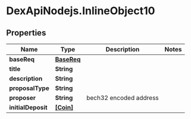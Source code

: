# DexApiNodejs.InlineObject10

## Properties

Name | Type | Description | Notes
------------ | ------------- | ------------- | -------------
**baseReq** | [**BaseReq**](BaseReq.md) |  | 
**title** | **String** |  | 
**description** | **String** |  | 
**proposalType** | **String** |  | 
**proposer** | **String** | bech32 encoded address | 
**initialDeposit** | [**[Coin]**](Coin.md) |  | 


